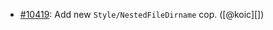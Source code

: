 * [#10419](https://github.com/rubocop/rubocop/pull/10419): Add new `Style/NestedFileDirname` cop. ([@koic][])
